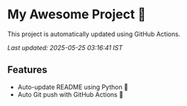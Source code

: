 # My Awesome Project 🚀

This project is automatically updated using GitHub Actions.

_Last updated: 2025-05-25 03:16:41 IST_

## Features
- Auto-update README using Python 🐍
- Auto Git push with GitHub Actions 🤖
